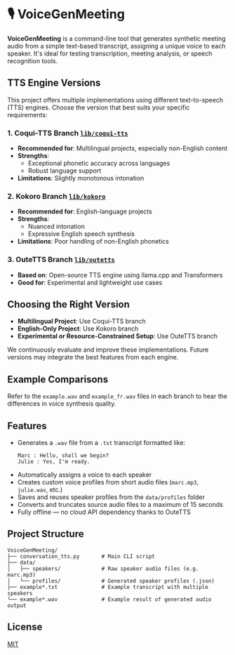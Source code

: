 # 🎙️ VoiceGenMeeting

**VoiceGenMeeting** is a command-line tool that generates synthetic meeting audio from a simple text-based transcript, assigning a unique voice to each speaker. It's ideal for testing transcription, meeting analysis, or speech recognition tools.

## TTS Engine Versions

This project offers multiple implementations using different text-to-speech (TTS) engines. Choose the version that best suits your specific requirements:

### 1. Coqui-TTS Branch [`lib/coqui-tts`](https://github.com/jeanjerome/VoiceGenMeeting/tree/lib/coqui-tts)
- **Recommended for**: Multilingual projects, especially non-English content
- **Strengths**: 
  - Exceptional phonetic accuracy across languages
  - Robust language support
- **Limitations**: Slightly monotonous intonation

### 2. Kokoro Branch [`lib/kokoro`](https://github.com/jeanjerome/VoiceGenMeeting/tree/lib/kokoro)
- **Recommended for**: English-language projects
- **Strengths**:
  - Nuanced intonation
  - Expressive English speech synthesis
- **Limitations**: Poor handling of non-English phonetics

### 3. OuteTTS Branch [`lib/outetts`](https://github.com/jeanjerome/VoiceGenMeeting/tree/lib/outetts)
- **Based on**: Open-source TTS engine using llama.cpp and Transformers
- **Good for**: Experimental and lightweight use cases

## Choosing the Right Version

- **Multilingual Project**: Use Coqui-TTS branch
- **English-Only Project**: Use Kokoro branch
- **Experimental or Resource-Constrained Setup**: Use OuteTTS branch

We continuously evaluate and improve these implementations. Future versions may integrate the best features from each engine.

## Example Comparisons

Refer to the `example.wav` and `example_fr.wav` files in each branch to hear the differences in voice synthesis quality.

## Features

- Generates a `.wav` file from a `.txt` transcript formatted like:
  ```
  Marc : Hello, shall we begin?
  Julie : Yes, I'm ready.
  ```
- Automatically assigns a voice to each speaker
- Creates custom voice profiles from short audio files (`marc.mp3`, `julie.wav`, etc.)
- Saves and reuses speaker profiles from the `data/profiles` folder
- Converts and truncates source audio files to a maximum of 15 seconds
- Fully offline — no cloud API dependency thanks to OuteTTS


## Project Structure

```
VoiceGenMeeting/
├── conversation_tts.py       # Main CLI script
├── data/
│   ├── speakers/             # Raw speaker audio files (e.g. marc.mp3)
│   └── profiles/             # Generated speaker profiles (.json)
├── example*.txt              # Example transcript with multiple speakers
└── example*.wav              # Example result of generated audio output
```

## License
[MIT](LICENSE)
